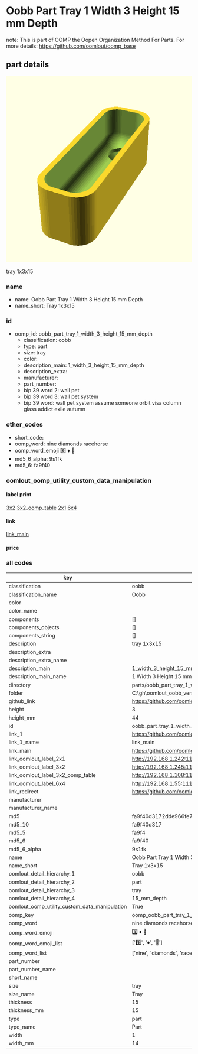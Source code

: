 # Oobb Part Tray 1 Width 3 Height 15 mm Depth  

note: This is part of OOMP the Oopen Organization Method For Parts. For more details: https://github.com/oomlout/oomp_base

##  part details
  

[![](3dpr.png)](3dpr.png)

tray 1x3x15



### name
* name: Oobb Part Tray 1 Width 3 Height 15 mm Depth
* name_short: Tray 1x3x15 
### id
* oomp_id: oobb_part_tray_1_width_3_height_15_mm_depth
  * classification: oobb
  * type: part
  * size: tray
  * color: 
  * description_main: 1_width_3_height_15_mm_depth
  * description_extra: 
  * manufacturer: 
  * part_number: 
  * bip 39 word 2: wall pet
  * bip 39 word 3: wall pet system
  * bip 39 word: wall pet system assume someone orbit visa column glass addict exile autumn

### other_codes
* short_code: 
* oomp_word: nine diamonds racehorse
* oomp_word_emoji :nine: :diamonds: :racehorse:
* md5_6_alpha: 9s1fk
* md5_6: fa9f40






### oomlout_oomp_utility_custom_data_manipulation
#### label print
[3x2](http://192.168.1.245:1112/?label=oomp%209s1fk)
[3x2_oomp_table](http://192.168.1.108:1112/?label=oomp%209s1fk)
[2x1](http://192.168.1.242:1112/?label=oomp%209s1fk)
[6x4](http://192.168.1.55:1112/?label=oomp%209s1fk)    

#### link

[link_main](https://github.com/oomlout/oomlout_oobb_version_4_generated_parts/tree/main/navigation_oomp/oobb/part/tray/1_width_3_height_15_mm_depth/part)                              

#### price







### all codes 
| key | value |  
| --- | --- |  
| classification | oobb |  
| classification_name | Oobb |  
| color |  |  
| color_name |  |  
| components | [] |  
| components_objects | [] |  
| components_string | [] |  
| description | tray 1x3x15 |  
| description_extra |  |  
| description_extra_name |  |  
| description_main | 1_width_3_height_15_mm_depth |  
| description_main_name | 1 Width 3 Height 15 mm Depth |  
| directory | parts/oobb_part_tray_1_width_3_height_15_mm_depth |  
| folder | C:\gh\oomlout_oobb_version_4_generated_parts\parts\oobb_part_tray_1_width_3_height_15_mm_depth |  
| github_link | https://github.com/oomlout/oomlout_oomp_part_src/tree/main/parts/oobb_part_tray_1_width_3_height_15_mm_depth |  
| height | 3 |  
| height_mm | 44 |  
| id | oobb_part_tray_1_width_3_height_15_mm_depth |  
| link_1 | https://github.com/oomlout/oomlout_oobb_version_4_generated_parts/tree/main/navigation_oomp/oobb/part/tray/1_width_3_height_15_mm_depth/part |  
| link_1_name | link_main |  
| link_main | https://github.com/oomlout/oomlout_oobb_version_4_generated_parts/tree/main/navigation_oomp/oobb/part/tray/1_width_3_height_15_mm_depth/part |  
| link_oomlout_label_2x1 | http://192.168.1.242:1112/?label=oomp%209s1fk |  
| link_oomlout_label_3x2 | http://192.168.1.245:1112/?label=oomp%209s1fk |  
| link_oomlout_label_3x2_oomp_table | http://192.168.1.108:1112/?label=oomp%209s1fk |  
| link_oomlout_label_6x4 | http://192.168.1.55:1112/?label=oomp%209s1fk |  
| link_redirect | https://github.com/oomlout/oomlout_oobb_version_4_generated_parts/tree/main/parts/oobb_tray_01_03_15 |  
| manufacturer |  |  
| manufacturer_name |  |  
| md5 | fa9f40d3172dde966fe780dfb9a8dfb5 |  
| md5_10 | fa9f40d317 |  
| md5_5 | fa9f4 |  
| md5_6 | fa9f40 |  
| md5_6_alpha | 9s1fk |  
| name | Oobb Part Tray 1 Width 3 Height 15 mm Depth |  
| name_short | Tray 1x3x15  |  
| oomlout_detail_hierarchy_1 | oobb |  
| oomlout_detail_hierarchy_2 | part |  
| oomlout_detail_hierarchy_3 | tray |  
| oomlout_detail_hierarchy_4 | 15_mm_depth |  
| oomlout_oomp_utility_custom_data_manipulation | True |  
| oomp_key | oomp_oobb_part_tray_1_width_3_height_15_mm_depth |  
| oomp_word | nine diamonds racehorse |  
| oomp_word_emoji | :nine: :diamonds: :racehorse: |  
| oomp_word_emoji_list | [':nine:', ':diamonds:', ':racehorse:'] |  
| oomp_word_list | ['nine', 'diamonds', 'racehorse'] |  
| part_number |  |  
| part_number_name |  |  
| short_name |  |  
| size | tray |  
| size_name | Tray |  
| thickness | 15 |  
| thickness_mm | 15 |  
| type | part |  
| type_name | Part |  
| width | 1 |  
| width_mm | 14 |  
